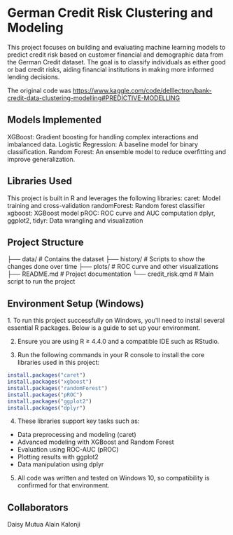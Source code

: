 # German Credit Risk Clustering and Modeling

This project focuses on building and evaluating machine learning models to predict credit risk based on customer financial and demographic data from the German Credit dataset. The goal is to classify individuals as either good or bad credit risks, aiding financial institutions in making more informed lending decisions.

The original code was
https://www.kaggle.com/code/delllectron/bank-credit-data-clustering-modelling#PREDICTIVE-MODELLING

<h2>Models Implemented</h2>
XGBoost: Gradient boosting for handling complex interactions and imbalanced data.
Logistic Regression: A baseline model for binary classification.
Random Forest: An ensemble model to reduce overfitting and improve generalization.

<h2>Libraries Used</h2>
This project is built in R and leverages the following libraries:
caret: Model training and cross-validation
randomForest: Random forest classifier
xgboost: XGBoost model
pROC: ROC curve and AUC computation
dplyr, ggplot2, tidyr: Data wrangling and visualization

<h2>Project Structure</h2>
├── data/                  # Contains the dataset 
├── history/               # Scripts to show the changes done over time
├── plots/                 # ROC curve and other visualizations
├── README.md              # Project documentation
└── credit_risk.qmd       # Main script to run the project

<h2>Environment Setup (Windows)</h2>
1. To run this project successfully on Windows, you'll need to install several essential R packages. Below is a guide to set up your environment.

2. Ensure you are using R ≥ 4.4.0 and a compatible IDE such as RStudio.

3. Run the following commands in your R console to install the core libraries used in this project:

```r
install.packages("caret")
install.packages("xgboost")
install.packages("randomForest")
install.packages("pROC")
install.packages("ggplot2")
install.packages("dplyr")
```
4. These libraries support key tasks such as:
- Data preprocessing and modeling (caret)
- Advanced modeling with XGBoost and Random Forest
- Evaluation using ROC-AUC (pROC)
- Plotting results with ggplot2
- Data manipulation using dplyr

5. All code was written and tested on Windows 10, so compatibility is confirmed for that environment.

<h2>Collaborators</h2>

Daisy Mutua
Alain Kalonji

